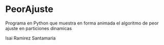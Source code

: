 # PeorAjuste
Programa en Python que muestra en forma animada el algoritmo de peor ajuste en particiones dinamicas

Isai Ramirez Santamaria
